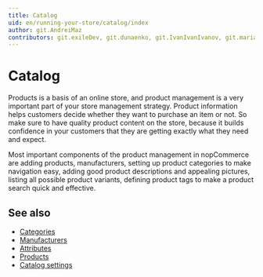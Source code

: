 ```yaml
---
title: Catalog
uid: en/running-your-store/catalog/index
author: git.AndreiMaz
contributors: git.exileDev, git.dunaenko, git.IvanIvanIvanov, git.mariannk
---
```


# Catalog

Products is a basis of an online store, and product management is a very important part of your store management strategy. Product information helps customers decide whether they want to purchase an item or not. So make sure to have quality product content on the store, because it builds confidence in your customers that they are getting exactly what they need and expect.

Most important components of the product management in nopCommerce are adding products, manufacturers, setting up product categories to make navigation easy, adding good product descriptions and appealing pictures, listing all possible product variants, defining product tags to make a product search quick and effective.

## See also

* [Categories](xref:en/running-your-store/catalog/categories)
* [Manufacturers](xref:en/running-your-store/catalog/manufacturers)
* [Attributes](xref:en/running-your-store/catalog/products/product-attributes)
* [Products](xref:en/running-your-store/catalog/products/index)
* [Catalog settings](xref:en/running-your-store/catalog/catalog-settings)
